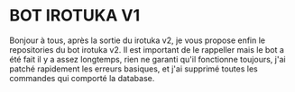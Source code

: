 # BOT IROTUKA V1
Bonjour à tous, après la sortie du irotuka v2, je vous propose enfin le repositories du bot irotuka v2.
Il est important de le rappeller mais le bot a été fait il y a assez longtemps, rien ne garanti qu'il fonctionne toujours, j'ai patché rapidement les erreurs basiques, et j'ai supprimé toutes les commandes qui comporté la database. 

